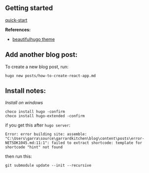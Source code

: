 ## Getting started

[quick-start](https://gohugo.io/getting-started/quick-start/)

**References:**
- [beautifulhugo  theme](https://github.com/halogenica/beautifulhugo)

## Add another blog post:

To create a new blog post, run:
```script
hugo new posts/how-to-create-react-app.md
```

## Install notes:

_Install on windows_

```
choco install hugo -confirm
choco install hugo-extended -confirm
```

if you get this after `hugo server`:

```
Error: error building site: assemble: "C:\Users\garra\source\garrardkitchen\blog\content\posts\error-NETSDK1045.md:11:1": failed to extract shortcode: template for shortcode "hint" not found
```

then run this:

```
git submodule update --init --recursive
```